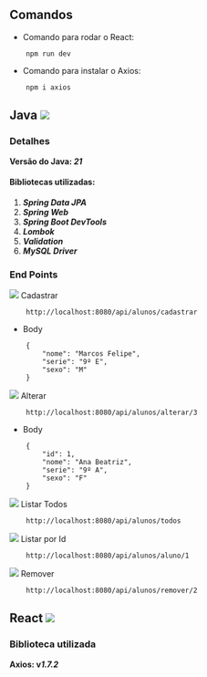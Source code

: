 ## Comandos

* Comando para rodar o React:
````
    npm run dev
````

* Comando para instalar o Axios:
````
    npm i axios 
````

## Java <img src="https://img.shields.io/badge/java-%23FF6600.svg?&style=for-the-badge" />

### Detalhes

**Versão do Java: _21_**

#### Bibliotecas utilizadas:

1. ***Spring Data JPA***
2. ***Spring Web***
3. ***Spring Boot DevTools***
4. ***Lombok***
5. ***Validation***
6. ***MySQL Driver***

### End Points

<img src="https://img.shields.io/badge/POST-298D46?style=for-the-badge" /> Cadastrar  

````
    http://localhost:8080/api/alunos/cadastrar
````
* Body 
````
    {
        "nome": "Marcos Felipe",
        "serie": "9º E",
        "sexo": "M" 
    }
````

<img src="https://img.shields.io/badge/put-FCFF3A?style=for-the-badge" /> Alterar

````
    http://localhost:8080/api/alunos/alterar/3
````
* Body
````
    {
        "id": 1,
        "nome": "Ana Beatriz",
        "serie": "9º A",
        "sexo": "F" 
    }
````

<img src="https://img.shields.io/badge/GET-3217EA?style=for-the-badge" /> Listar Todos

````
    http://localhost:8080/api/alunos/todos
````

<img src="https://img.shields.io/badge/GET-3217EA?style=for-the-badge" /> Listar por Id

````
    http://localhost:8080/api/alunos/aluno/1
````

<img src="https://img.shields.io/badge/DELETE-FF0000?style=for-the-badge" /> Remover 

````
    http://localhost:8080/api/alunos/remover/2
````

## React <img src="https://img.shields.io/badge/React-20232A?style=for-the-badge&logo=react&logoColor=61DAFB" />

### Biblioteca utilizada

**Axios: v*1.7.2***